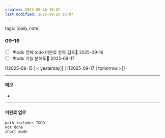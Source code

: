 ```yaml
---
created: 2025-09-16 10:07
last modified: 2025-09-16 10:07
---
```

tags: [daily_note]

### 09-16
- [ ] #todo 전체 todo 미완료 항목 검토📅 2025-09-16 
- [ ] #todo 기능 분해도📅 2025-09-17 

[[2025-09-15 | < yesterday]] | [[2025-09-17 | tomorrow >]]

---
#### 메모
-  

---

#### 미완료 업무
```tasks
path includes TODO
not done
short mode
```
